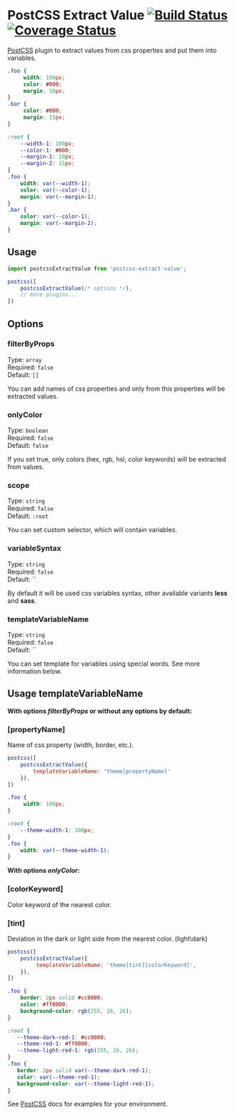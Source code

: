# PostCSS Extract Value [![Build Status][ci-img]][ci] [![Coverage Status](https://coveralls.io/repos/github/lutien/postcss-extract-value/badge.svg)](https://coveralls.io/github/lutien/postcss-extract-value)

[PostCSS] plugin to extract values from css properties and put them into variables.

[PostCSS]: https://github.com/postcss/postcss
[ci-img]:  https://travis-ci.org/lutien/postcss-extract-value.svg
[ci]:      https://travis-ci.org/lutien/postcss-extract-value

```css
.foo {
     width: 100px;
     color: #000;
     margin: 10px;
}
.bar {
     color: #000;
     margin: 15px;
}
```

```css
:root {
    --width-1: 100px;
    --color-1: #000;
    --margin-1: 10px;
    --margin-2: 15px;
}
.foo {
    width: var(--width-1);
    color: var(--color-1);
    margin: var(--margin-1);
}
.bar {
    color: var(--color-1);
    margin: var(--margin-2);
}
```

## Usage

```js
import postcssExtractValue from 'postcss-extract-value';

postcss([
    postcssExtractValue(/* options */),
    // more plugins...
])
```

## Options

### filterByProps

Type: `array`<br>
Required: `false`<br>
Default: `[]`

You can add names of css properties and only from this properties will be extracted values.

### onlyColor

Type: `boolean`<br>
Required: `false`<br>
Default: `false`

If you set true, only colors (hex, rgb, hsl, color keywords) will be extracted from values.

### scope

Type: `string`<br>
Required: `false`<br>
Default: `:root`

You can set custom selector, which will contain variables.

### variableSyntax

Type: `string`<br>
Required: `false`<br>
Default: ``

By default it will be used css variables syntax, other available variants **less** and **sass**.

### templateVariableName

Type: `string`<br>
Required: `false`<br>
Default: ``

You can set template for variables using special words.
See more information below.


## Usage templateVariableName

**With options _filterByProps_ or without any options by default:**

### [propertyName]
Name of css property (width, border, etc.).

```js
postcss([
    postcssExtractValue({
        templateVariableName: 'theme[propertyName]'
    }),
])
```
```css
.foo {
     width: 100px;
}
```

```css
:root {
    --theme-width-1: 100px;
}
.foo {
    width: var(--theme-width-1);
}
```

**With options _onlyColor_:**

### [colorKeyword]
Color keyword of the nearest color.

### [tint]
Deviation in the dark or light side from the nearest color. (light\dark)

 ```js
 postcss([
     postcssExtractValue({
          templateVariableName: 'theme[tint][colorKeyword]',
     }),
 ])
 ```
 ```css
 .foo {
     border: 2px solid #cc0000;
     color: #ff0000;
     background-color: rgb(255, 26, 26);
 }
 ```

 ```css
:root {
    --theme-dark-red-1: #cc0000;
    --theme-red-1: #ff0000;
    --theme-light-red-1: rgb(255, 26, 26);
}
.foo {
    border: 2px solid var(--theme-dark-red-1);
    color: var(--theme-red-1);
    background-color: var(--theme-light-red-1);
}
 ```

See [PostCSS] docs for examples for your environment.
